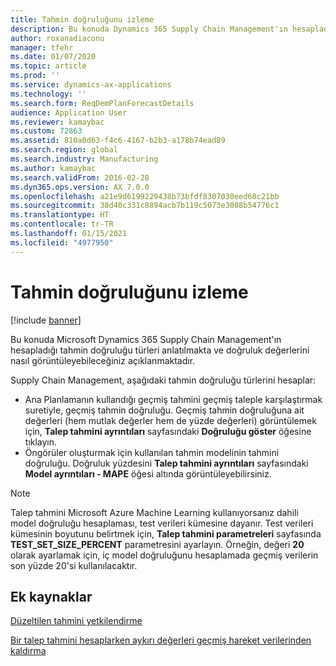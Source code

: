 ```yaml
---
title: Tahmin doğruluğunu izleme
description: Bu konuda Dynamics 365 Supply Chain Management'ın hesapladığı tahmin doğruluğu türleri anlatılmakta ve doğruluk değerlerini nasıl görüntüleyebileceğiniz açıklanmaktadır.
author: roxanadiaconu
manager: tfehr
ms.date: 01/07/2020
ms.topic: article
ms.prod: ''
ms.service: dynamics-ax-applications
ms.technology: ''
ms.search.form: ReqDemPlanForecastDetails
audience: Application User
ms.reviewer: kamaybac
ms.custom: 72863
ms.assetid: 810a0d63-f4c6-4167-b2b3-a178b74ead89
ms.search.region: global
ms.search.industry: Manufacturing
ms.author: kamaybac
ms.search.validFrom: 2016-02-28
ms.dyn365.ops.version: AX 7.0.0
ms.openlocfilehash: a21e9d6199229438b73bfdf8307030eed60c21bb
ms.sourcegitcommit: 38d40c331c8894acb7b119c5073e3088b54776c1
ms.translationtype: HT
ms.contentlocale: tr-TR
ms.lasthandoff: 01/15/2021
ms.locfileid: "4977950"
---
```

# <a name="monitor-forecast-accuracy"></a>Tahmin doğruluğunu izleme

[!include [banner](../includes/banner.md)]

Bu konuda Microsoft Dynamics 365 Supply Chain Management'ın hesapladığı tahmin doğruluğu türleri anlatılmakta ve doğruluk değerlerini nasıl görüntüleyebileceğiniz açıklanmaktadır.

Supply Chain Management, aşağıdaki tahmin doğruluğu türlerini hesaplar:

-   Ana Planlamanın kullandığı geçmiş tahmini geçmiş taleple karşılaştırmak suretiyle, geçmiş tahmin doğruluğu. Geçmiş tahmin doğruluğuna ait değerleri (hem mutlak değerler hem de yüzde değerleri) görüntülemek için, **Talep tahmini ayrıntıları** sayfasındaki **Doğruluğu göster** öğesine tıklayın.
-   Öngörüler oluşturmak için kullanılan tahmin modelinin tahmini doğruluğu. Doğruluk yüzdesini **Talep tahmini ayrıntıları** sayfasındaki **Model ayrıntıları - MAPE** öğesi altında görüntüleyebilirsiniz. 

> [!NOTE]
> Talep tahmini Microsoft Azure Machine Learning kullanıyorsanız dahili model doğruluğu hesaplaması, test verileri kümesine dayanır. Test verileri kümesinin boyutunu belirtmek için, **Talep tahmini parametreleri** sayfasında **TEST\_SET\_SIZE\_PERCENT** parametresini ayarlayın. Örneğin, değeri **20** olarak ayarlamak için, iç model doğruluğunu hesaplamada geçmiş verilerin son yüzde 20'si kullanılacaktır.


<a name="additional-resources"></a>Ek kaynaklar
--------

[Düzeltilen tahmini yetkilendirme](authorize-adjusted-forecast.md)

[Bir talep tahmini hesaplarken aykırı değerleri geçmiş hareket verilerinden kaldırma](remove-historical-outliers-calculating-demand-forecast.md)




